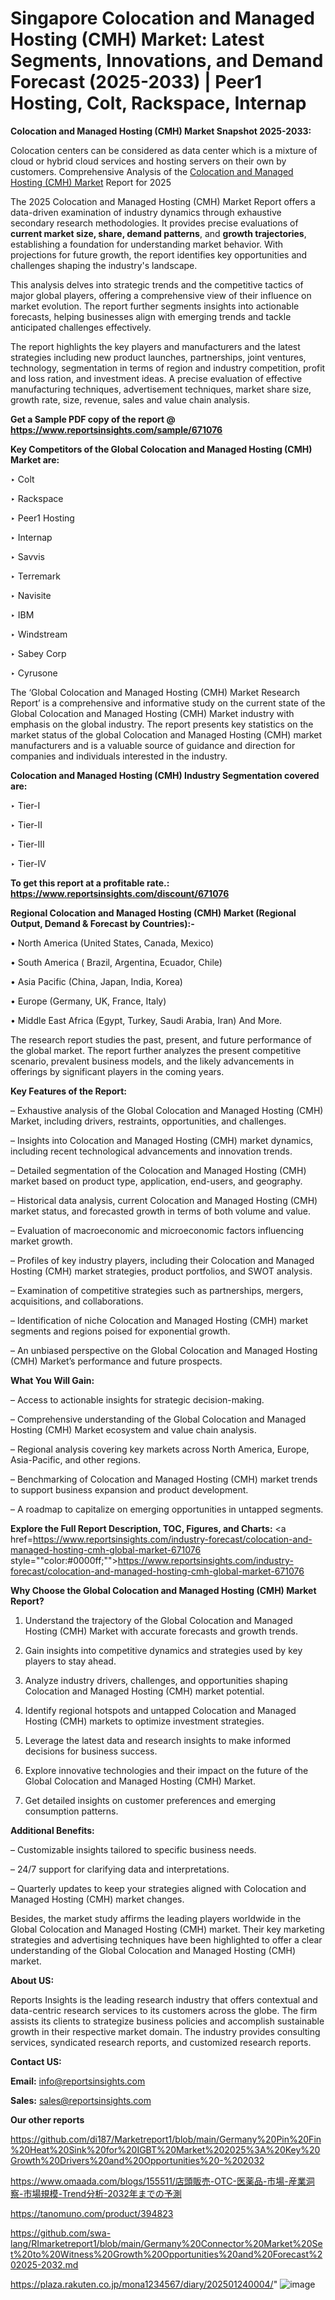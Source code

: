 # Singapore Colocation and Managed Hosting (CMH) Market: Latest Segments, Innovations, and Demand Forecast (2025-2033) | Peer1 Hosting, Colt, Rackspace, Internap

<strong>Colocation and Managed Hosting (CMH) Market Snapshot 2025-2033:</strong>

Colocation centers can be considered as data center which is a mixture of cloud or hybrid cloud services and hosting servers on their own by customers. Comprehensive Analysis of the <a href=https://www.reportsinsights.com/sample/671076>Colocation and Managed Hosting (CMH) Market</a> Report for 2025

The 2025 Colocation and Managed Hosting (CMH) Market Report offers a data-driven examination of industry dynamics through exhaustive secondary research methodologies. It provides precise evaluations of <strong>current market size, share, demand patterns</strong>, and <strong>growth trajectories</strong>, establishing a foundation for understanding market behavior. With projections for future growth, the report identifies key opportunities and challenges shaping the industry's landscape.

This analysis delves into strategic trends and the competitive tactics of major global players, offering a comprehensive view of their influence on market evolution. The report further segments insights into actionable forecasts, helping businesses align with emerging trends and tackle anticipated challenges effectively.

The report highlights the key players and manufacturers and the latest strategies including new product launches, partnerships, joint ventures, technology, segmentation in terms of region and industry competition, profit and loss ration, and investment ideas. A precise evaluation of effective manufacturing techniques, advertisement techniques, market share size, growth rate, size, revenue, sales and value chain analysis.

<strong>Get a Sample PDF copy of the report @ <a href=https://www.reportsinsights.com/sample/671076 style=color:#0000ff;>https://www.reportsinsights.com/sample/671076</a></strong>

<strong>Key Competitors of the Global Colocation and Managed Hosting (CMH) Market are:</strong>

‣ Colt

‣ Rackspace

‣ Peer1 Hosting

‣ Internap

‣ Savvis

‣ Terremark

‣ Navisite

‣ IBM

‣ Windstream

‣ Sabey Corp

‣ Cyrusone

The ‘Global Colocation and Managed Hosting (CMH) Market Research Report’ is a comprehensive and informative study on the current state of the Global Colocation and Managed Hosting (CMH) Market industry with emphasis on the global industry. The report presents key statistics on the market status of the global Colocation and Managed Hosting (CMH) market manufacturers and is a valuable source of guidance and direction for companies and individuals interested in the industry.

<strong>Colocation and Managed Hosting (CMH) Industry Segmentation covered are:</strong>

‣ Tier-I

‣ Tier-II

‣ Tier-III

‣ Tier-IV

<strong>To get this report at a profitable rate.: <a href=https://www.reportsinsights.com/discount/671076 style=color:#0000ff;>https://www.reportsinsights.com/discount/671076</a></strong>

<strong>Regional Colocation and Managed Hosting (CMH) Market (Regional Output, Demand &amp; Forecast by Countries):-</strong>

• North America (United States, Canada, Mexico)

• South America ( Brazil, Argentina, Ecuador, Chile)

• Asia Pacific (China, Japan, India, Korea)

• Europe (Germany, UK, France, Italy)

• Middle East Africa (Egypt, Turkey, Saudi Arabia, Iran) And More.

The research report studies the past, present, and future performance of the global market. The report further analyzes the present competitive scenario, prevalent business models, and the likely advancements in offerings by significant players in the coming years.

<strong>Key Features of the Report:</strong>

– Exhaustive analysis of the Global Colocation and Managed Hosting (CMH) Market, including drivers, restraints, opportunities, and challenges.

– Insights into Colocation and Managed Hosting (CMH) market dynamics, including recent technological advancements and innovation trends.

– Detailed segmentation of the Colocation and Managed Hosting (CMH) market based on product type, application, end-users, and geography.

– Historical data analysis, current Colocation and Managed Hosting (CMH) market status, and forecasted growth in terms of both volume and value.

– Evaluation of macroeconomic and microeconomic factors influencing market growth.

– Profiles of key industry players, including their Colocation and Managed Hosting (CMH) market strategies, product portfolios, and SWOT analysis.

– Examination of competitive strategies such as partnerships, mergers, acquisitions, and collaborations.

– Identification of niche Colocation and Managed Hosting (CMH) market segments and regions poised for exponential growth.

– An unbiased perspective on the Global Colocation and Managed Hosting (CMH) Market’s performance and future prospects.

<strong>What You Will Gain:</strong>

– Access to actionable insights for strategic decision-making.

– Comprehensive understanding of the Global Colocation and Managed Hosting (CMH) Market ecosystem and value chain analysis.

– Regional analysis covering key markets across North America, Europe, Asia-Pacific, and other regions.

– Benchmarking of Colocation and Managed Hosting (CMH) market trends to support business expansion and product development.

– A roadmap to capitalize on emerging opportunities in untapped segments.

<strong>Explore the Full Report Description, TOC, Figures, and Charts:</strong>
<a href=https://www.reportsinsights.com/industry-forecast/colocation-and-managed-hosting-cmh-global-market-671076 style=""color:#0000ff;"">https://www.reportsinsights.com/industry-forecast/colocation-and-managed-hosting-cmh-global-market-671076</a>

<strong>Why Choose the Global Colocation and Managed Hosting (CMH) Market Report?</strong>

1. Understand the trajectory of the Global Colocation and Managed Hosting (CMH) Market with accurate forecasts and growth trends.

2. Gain insights into competitive dynamics and strategies used by key players to stay ahead.

3. Analyze industry drivers, challenges, and opportunities shaping Colocation and Managed Hosting (CMH) market potential.

4. Identify regional hotspots and untapped Colocation and Managed Hosting (CMH) markets to optimize investment strategies.

5. Leverage the latest data and research insights to make informed decisions for business success.

6. Explore innovative technologies and their impact on the future of the Global Colocation and Managed Hosting (CMH) Market.

7. Get detailed insights on customer preferences and emerging consumption patterns.

<strong>Additional Benefits:</strong>

– Customizable insights tailored to specific business needs.

– 24/7 support for clarifying data and interpretations.

– Quarterly updates to keep your strategies aligned with Colocation and Managed Hosting (CMH) market changes.

Besides, the market study affirms the leading players worldwide in the Global Colocation and Managed Hosting (CMH) market. Their key marketing strategies and advertising techniques have been highlighted to offer a clear understanding of the Global Colocation and Managed Hosting (CMH) market.

<strong><strong>About US</strong>:</strong>

Reports Insights is the leading research industry that offers contextual and data-centric research services to its customers across the globe. The firm assists its clients to strategize business policies and accomplish sustainable growth in their respective market domain. The industry provides consulting services, syndicated research reports, and customized research reports.

<strong>Contact US:</strong>

<p class=><b>Email:</b> <a href=mailto:info@reportsinsights.com>info@reportsinsights.com</a></p>
<p class=><b>Sales:</b> <a href=mailto:sales@reportsinsights.com>sales@reportsinsights.com</a></p>

<strong>Our other reports</strong>

<a href=https://github.com/di187/Marketreport1/blob/main/Germany%20Pin%20Fin%20Heat%20Sink%20for%20IGBT%20Market%202025%3A%20Key%20Growth%20Drivers%20and%20Opportunities%20-%202032>https://github.com/di187/Marketreport1/blob/main/Germany%20Pin%20Fin%20Heat%20Sink%20for%20IGBT%20Market%202025%3A%20Key%20Growth%20Drivers%20and%20Opportunities%20-%202032</a>

<a href=https://www.omaada.com/blogs/155511/店頭販売-OTC-医薬品-市場-産業洞察-市場規模-Trend分析-2032年までの予測>https://www.omaada.com/blogs/155511/店頭販売-OTC-医薬品-市場-産業洞察-市場規模-Trend分析-2032年までの予測</a>

<a href=https://tanomuno.com/product/394823>https://tanomuno.com/product/394823</a>

<a href=https://github.com/swa-lang/RImarketreport1/blob/main/Germany%20Connector%20Market%20Set%20to%20Witness%20Growth%20Opportunities%20and%20Forecast%202025-2032.md>https://github.com/swa-lang/RImarketreport1/blob/main/Germany%20Connector%20Market%20Set%20to%20Witness%20Growth%20Opportunities%20and%20Forecast%202025-2032.md</a>

<a href=https://plaza.rakuten.co.jp/mona1234567/diary/202501240004/>https://plaza.rakuten.co.jp/mona1234567/diary/202501240004/</a>"
![image](https://github.com/user-attachments/assets/f172163b-f179-4b1c-9cf6-474d7e9a24a8)
